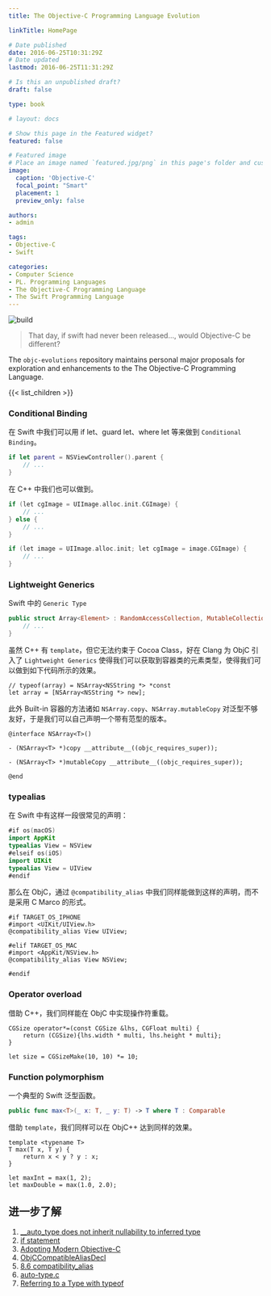 ```yaml
---
title: The Objective-C Programming Language Evolution

linkTitle: HomePage

# Date published
date: 2016-06-25T10:31:29Z
# Date updated
lastmod: 2016-06-25T11:31:29Z

# Is this an unpublished draft?
draft: false

type: book

# layout: docs

# Show this page in the Featured widget?
featured: false

# Featured image
# Place an image named `featured.jpg/png` in this page's folder and customize its options here.
image:
  caption: 'Objective-C'
  focal_point: "Smart"
  placement: 1
  preview_only: false

authors:
- admin

tags:
- Objective-C
- Swift

categories:
- Computer Science 
- PL. Programming Languages
- The Objective-C Programming Language
- The Swift Programming Language
---
```


![build](https://github.com/0xxd0/objc-evolution/workflows/build/badge.svg?branch=master)

> That day, if swift had never been released..., would Objective-C be different?

The `objc-evolutions` repository maintains personal major proposals for exploration and enhancements to the The Objective-C Programming Language.


{{< list_children >}} 


### Conditional Binding

在 Swift 中我们可以用 if let、guard let、where let 等来做到 `Conditional Binding`。

```swift
if let parent = NSViewController().parent {
    // ...
}
```

在 C++ 中我们也可以做到。

```cpp
if (let cgImage = UIImage.alloc.init.CGImage) {
    // ...
} else {
    // ...
}

if (let image = UIImage.alloc.init; let cgImage = image.CGImage) {
    // ...   
}
```

### Lightweight Generics

Swift 中的 `Generic Type`

```swift
public struct Array<Element> : RandomAccessCollection, MutableCollection {
    // ...
}
```

虽然 C++ 有 `template`，但它无法约束于 Cocoa Class，好在 Clang 为 ObjC 引入了 `Lightweight Generics` 使得我们可以获取到容器类的元素类型，使得我们可以做到如下代码所示的效果。

```objc
// typeof(array) = NSArray<NSString *> *const
let array = [NSArray<NSString *> new];
```

此外 Built-in 容器的方法诸如 `NSArray.copy`、`NSArray.mutableCopy` 对泛型不够友好，于是我们可以自己声明一个带有范型的版本。

``` objc
@interface NSArray<T>()

- (NSArray<T> *)copy __attribute__((objc_requires_super));

- (NSArray<T> *)mutableCopy __attribute__((objc_requires_super));

@end
```

### typealias

在 Swift 中有这样一段很常见的声明：

```swift
#if os(macOS)
import AppKit
typealias View = NSView
#elseif os(iOS)
import UIKit
typealias View = UIView
#endif
```

那么在 ObjC，通过 `@compatibility_alias` 中我们同样能做到这样的声明，而不是采用 C Marco 的形式。

```objc
#if TARGET_OS_IPHONE
#import <UIKit/UIView.h>
@compatibility_alias View UIView;

#elif TARGET_OS_MAC
#import <AppKit/NSView.h>
@compatibility_alias View NSView;

#endif
```

### Operator overload

借助 C++，我们同样能在 ObjC 中实现操作符重载。

```objc
CGSize operator*=(const CGSize &lhs, CGFloat multi) {
    return (CGSize){lhs.width * multi, lhs.height * multi};
}

let size = CGSizeMake(10, 10) *= 10;
```

### Function polymorphism

一个典型的 Swift 泛型函数。

```swift
public func max<T>(_ x: T, _ y: T) -> T where T : Comparable
```

借助 `template`，我们同样可以在 ObjC++ 达到同样的效果。

```objc
template <typename T>
T max(T x, T y) {
    return x < y ? y : x;
}

let maxInt = max(1, 2);
let maxDouble = max(1.0, 2.0);
```

## 进一步了解

1. [__auto_type does not inherit nullability to inferred type](https://openradar.appspot.com/27062504)
2. [if statement](http://en.cppreference.com/w/cpp/language/if)
3. [Adopting Modern Objective-C](https://developer.apple.com/library/content/releasenotes/ObjectiveC/ModernizationObjC/AdoptingModernObjective-C/AdoptingModernObjective-C.html)
4. [ObjCCompatibleAliasDecl](http://clang.llvm.org/doxygen/classclang_1_1ObjCCompatibleAliasDecl.html)
5. [8.6 compatibility_alias](https://gcc.gnu.org/onlinedocs/gcc/compatibility_005falias.html)
6. [auto-type.c](https://github.com/llvm-mirror/clang/blob/master/test/Sema/auto-type.c)
7. [Referring to a Type with typeof](https://gcc.gnu.org/onlinedocs/gcc/Typeof.html)
<!-- 8. https://pspdfkit.com/blog/2016/swifty-objective-c/
9. https://pspdfkit.com/blog/2017/even-swiftier-objective-c/ -->
